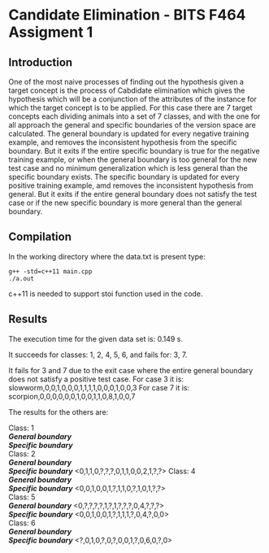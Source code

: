 # Candidate Elimination - BITS F464 Assigment 1

## Introduction

One of the most naive processes of finding out the hypothesis given a target concept is the process of Cabdidate elimination which gives the hypothesis which will be a conjunction of the attributes of the instance for which the target concept is to be applied. For this case there are 7 target concepts each dividing animals into a set of 7 classes, and with the one for all approach the general and specific boundaries of the version space are calculated.
The general boundary is updated for every negative training example, and removes the inconsistent hypothesis from the specific boundary. But it exits if the entire specific boundary is true for the negative training example, or when the general boundary is too general for the new test case and no minimum generalization which is less general than the specific boundary exists.
The specific boundary is updated for every positive training example, amd removes the inconsistent hypothesis from general. But it exits if the entire general boundary does not satisfy the test case or if the new specific boundary is more general than the general boundary.

## Compilation

In the working directory where the data.txt is present type:
```
g++ -std=c++11 main.cpp 
./a.out
```
c++11 is needed to support stoi function used in the code.

## Results

The execution time for the given data set is: 0.149 s.

It succeeds for classes: 1, 2, 4, 5, 6, and fails for: 3, 7.

It fails for 3 and 7 due to the exit case where the entire general boundary does not satisfy a positive test case.
For case 3 it is: slowworm,0,0,1,0,0,0,1,1,1,1,0,0,0,1,0,0,3
For case 7 it is: scorpion,0,0,0,0,0,0,1,0,0,1,1,0,8,1,0,0,7

The results for the others are:

Class: 1                                                                                                
*****General boundary*****                                                                                              <?,?,?,1,?,?,?,?,?,?,?,?,?,?,?,?>                                                                                      
*****Specific boundary*****                                                                                             <?,0,?,1,?,?,?,?,1,1,0,?,?,?,?,?>                                                                                       
Class: 2                                                                                                 
*****General boundary*****                                                                                              <?,1,?,?,?,?,?,?,?,?,?,?,?,?,?,?>                                                                                 
*****Specific boundary*****                                                                                             <0,1,1,0,?,?,?,0,1,1,0,0,2,1,?,?>                                                                                                                                                                                                          Class: 4                                                                                                 
*****General boundary*****                                                                                              <?,?,?,0,?,?,?,?,?,?,?,1,?,?,?,?> <?,?,1,?,?,?,?,?,?,?,?,1,?,?,?,?> <?,?,?,?,?,?,?,?,?,0,?,1,?,?,?,?>                  
*****Specific boundary*****                                                                                             <0,0,1,0,0,1,?,1,1,0,?,1,0,1,?,?>                                                                                   
Class: 5                                                                                              
*****General boundary*****                                                                                              <0,?,?,?,?,1,?,1,?,?,?,0,4,?,?,?>                                                                                
*****Specific boundary*****                                                                                             <0,0,1,0,0,1,?,1,1,1,?,0,4,?,0,0>                                                                                  
Class: 6      
*****General boundary*****                                                                                              <?,?,?,?,?,0,?,?,?,?,?,?,6,?,?,?> <?,?,?,?,?,?,?,?,?,1,?,?,6,?,?,?>                               
*****Specific boundary*****                                                                                             <?,0,1,0,?,0,?,0,0,1,?,0,6,0,?,0>                                                                                   
